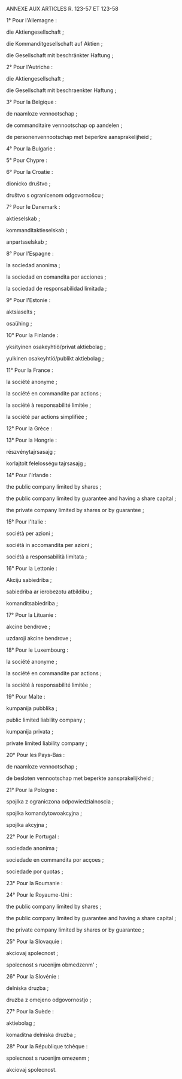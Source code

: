 ANNEXE AUX ARTICLES R. 123-57 ET 123-58  


1° Pour l'Allemagne :


die Aktiengesellschaft ;


die Kommanditgesellschaft auf Aktien ;


die Gesellschaft mit beschränkter Haftung ;


2° Pour l'Autriche :


die Aktiengesellschaft ;


die Gesellschaft mit beschraenkter Haftung ;


3° Pour la Belgique :


de naamloze vennootschap ;


de commanditaire vennootschap op aandelen ;


de personenvennootschap met beperkre aansprakelijheid ;


4° Pour la Bulgarie :


5° Pour Chypre : 


6° Pour la Croatie :


dionicko društvo ;


društvo s ogranicenom odgovornošcu ;


7° Pour le Danemark :


aktieselskab ;


kommanditaktieselskab ;


anpartsselskab ;


8° Pour l'Espagne :


la sociedad anonima ;


la sociedad en comandita por acciones ;


la sociedad de responsabilidad limitada ;


9° Pour l'Estonie :


aktsiaselts ;


osaühing ;


10° Pour la Finlande :


yksityinen osakeyhtiö/privat aktiebolag ;


yulkinen osakeyhtiö/publikt aktiebolag ;


11° Pour la France :


la société anonyme ;


la société en commandite par actions ;


la société à responsabilité limitée ;


la société par actions simplifiée ;


12° Pour la Grèce :


13° Pour la Hongrie :


részvénytajrsasajg ;


korlajtolt felelosségu tajrsasajg ;


14° Pour l'Irlande :


the public company limited by shares ;


the public company limited by guarantee and having a share capital ;


the private company limited by shares or by guarantee ;


15° Pour l'Italie :


sociétà per azioni ;


sociétà in accomandita per azioni ;


sociétà a responsabilità limitata ;


16° Pour la Lettonie :


Akciju sabiedriba ;


sabiedriba ar ierobezotu atbildibu ;


komanditsabiedriba ;


17° Pour la Lituanie :


akcine bendrove ;


uzdaroji akcine bendrove ;


18° Pour le Luxembourg :


la société anonyme ;


la société en commandite par actions ;


la société à responsabilité limitée ;


19° Pour Malte :


kumpanija pubblika ;


public limited liability company ;


kumpanija privata ;


private limited liability company ;


20° Pour les Pays-Bas :


de naamloze vennootschap ;


de besloten vennootschap met beperkte aansprakelijkheid ;


21° Pour la Pologne :


spojlka z ograniczona odpowiedzialnoscia ;


spojlka komandytowoakcyjna ;


spojlka akcyjna ;


22° Pour le Portugal :


sociedade anonima ;


sociedade en commandita por acçoes ;


sociedade por quotas ;


23° Pour la Roumanie :


24° Pour le Royaume-Uni :


the public company limited by shares ;


the public company limited by guarantee and having a share capital ;


the private company limited by shares or by guarantee ;


25° Pour la Slovaquie :


akciovaj spolecnost ;


spolecnost s rucenijm obmedzenm' ;


26° Pour la Slovénie :


delniska druzba ;


druzba z omejeno odgovornostjo ;


27° Pour la Suède :


aktiebolag ;


komaditna delniska druzba ;


28° Pour la République tchèque :


spolecnost s rucenijm omezenm ;


akciovaj spolecnost.

